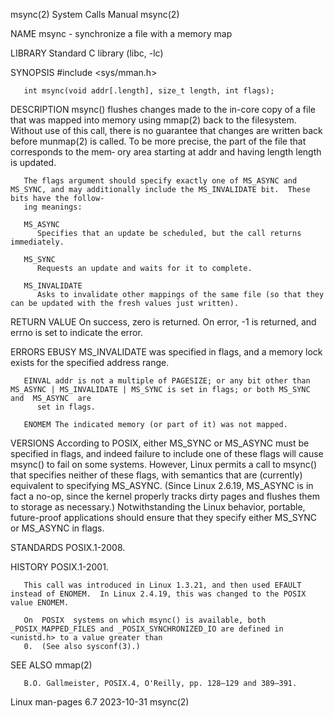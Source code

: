 msync(2)							      System Calls Manual							      msync(2)

NAME
       msync - synchronize a file with a memory map

LIBRARY
       Standard C library (libc, -lc)

SYNOPSIS
       #include <sys/mman.h>

       int msync(void addr[.length], size_t length, int flags);

DESCRIPTION
       msync() flushes changes made to the in-core copy of a file that was mapped into memory using mmap(2) back to the filesystem.  Without use of this call,
       there  is no guarantee that changes are written back before munmap(2) is called.	 To be more precise, the part of the file that corresponds to the mem‐
       ory area starting at addr and having length length is updated.

       The flags argument should specify exactly one of MS_ASYNC and MS_SYNC, and may additionally include the MS_INVALIDATE bit.  These bits have the follow‐
       ing meanings:

       MS_ASYNC
	      Specifies that an update be scheduled, but the call returns immediately.

       MS_SYNC
	      Requests an update and waits for it to complete.

       MS_INVALIDATE
	      Asks to invalidate other mappings of the same file (so that they can be updated with the fresh values just written).

RETURN VALUE
       On success, zero is returned.  On error, -1 is returned, and errno is set to indicate the error.

ERRORS
       EBUSY  MS_INVALIDATE was specified in flags, and a memory lock exists for the specified address range.

       EINVAL addr is not a multiple of PAGESIZE; or any bit other than MS_ASYNC | MS_INVALIDATE | MS_SYNC is set in flags; or both MS_SYNC and	 MS_ASYNC  are
	      set in flags.

       ENOMEM The indicated memory (or part of it) was not mapped.

VERSIONS
       According  to POSIX, either MS_SYNC or MS_ASYNC must be specified in flags, and indeed failure to include one of these flags will cause msync() to fail
       on some systems.	 However, Linux permits a call to msync() that specifies neither of these flags, with semantics that  are  (currently)	equivalent  to
       specifying  MS_ASYNC.   (Since  Linux  2.6.19, MS_ASYNC is in fact a no-op, since the kernel properly tracks dirty pages and flushes them to storage as
       necessary.)  Notwithstanding the Linux behavior, portable, future-proof applications should ensure that they specify  either  MS_SYNC  or  MS_ASYNC  in
       flags.

STANDARDS
       POSIX.1-2008.

HISTORY
       POSIX.1-2001.

       This call was introduced in Linux 1.3.21, and then used EFAULT instead of ENOMEM.  In Linux 2.4.19, this was changed to the POSIX value ENOMEM.

       On  POSIX  systems on which msync() is available, both _POSIX_MAPPED_FILES and _POSIX_SYNCHRONIZED_IO are defined in <unistd.h> to a value greater than
       0.  (See also sysconf(3).)

SEE ALSO
       mmap(2)

       B.O. Gallmeister, POSIX.4, O'Reilly, pp. 128–129 and 389–391.

Linux man-pages 6.7							  2023-10-31								      msync(2)
